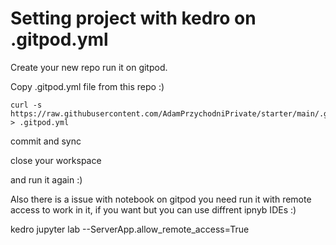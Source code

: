 # Setting project with kedro on .gitpod.yml

Create your new repo run it on gitpod.

Copy .gitpod.yml file from this repo :) 

```
curl -s https://raw.githubusercontent.com/AdamPrzychodniPrivate/starter/main/.gitpod.yml > .gitpod.yml
```

commit and sync 

close your workspace 

and run it again :) 

Also there is a issue with notebook on gitpod you need run it with remote access to work in it, if you want but you can use diffrent ipnyb IDEs :)

kedro jupyter lab --ServerApp.allow_remote_access=True
